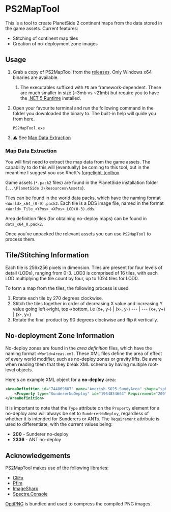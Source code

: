 # PS2MapTool

This is a tool to create PlanetSide 2 continent maps from the data stored in the game assets. Current features:

- Stitching of continent map tiles
- Creation of no-deployment zone images

## Usage

1. Grab a copy of PS2MapTool from the [releases](https://github.com/carlst99/PS2MapTool/releases). Only Windows x64 binaries are available.

    1. The executables suffixed with `FD` are framework-dependent. These are much smaller in size (~3mb vs ~21mb) but require you to have the [.NET 5 Runtime](https://dotnet.microsoft.com/download) installed.

2. Open your favourite terminal and run the following command in the folder you downloaded the binary to. The built-in help will guide you from here.
    ```
    PS2MapTool.exe
    ```

3. :warning: See [Map Data Extraction](#map-data-extraction)

### Map Data Extraction

You will first need to extract the map data from the game assets. The capability to do this will (eventually) be coming to this tool, but in the meantime I suggest you use Rhett's [forgelight-toolbox](https://github.com/RhettVX/forgelight-toolbox).

Game assets (`*.pack2` files) are found in the PlanetSide installation folder (`...\PlanetSide 2\Resources\Assets`).

Tiles can be found in the world data packs, which have the naming format `<World>_x64_(0-9).pack2`. Each tile is a DDS image file, named in the format `<World>_Tile_<YPos>_<XPos>_LOD(0-3).dds`.

Area definition files (for obtaining no-deploy maps) can be found in `data_x64_0.pack2`.

Once you've unpacked the relevant assets you can use `PS2MapTool` to process them.

## Tile/Stitching Information

Each tile is 256x256 pixels in dimension. Tiles are present for four levels of detail (LODs), ranging from 0-3. LOD3 is comprised of 16 tiles, with each LOD multiplying the tile count by four, up to 1024 tiles for LOD0.

To form a map from the tiles, the following process is used

1. Rotate each tile by 270 degrees clockwise.
2. Stitch the tiles together in order of decreasing X value and increasing Y value going left->right, top->bottom, i.e
    (x+, y-) | (x-, y-)
    --- | ---
    (x+, y+) | (x-, y+)
3. Rotate the final product by 90 degrees clockwise and flip it vertically.

## No-deployment Zone Information

No-deploy zones are found in the *area definition* files, which have the naming format `<World>Areas.xml`. These XML files define the area of effect of every world modifier, such as no-deploy zones or gravity lifts. Be aware when reading them that they break XML schema by having multiple root-level objects.

Here's an example XML object for a **no-deploy** area:

```xml
<AreaDefinition id="744869687" name="Amerish.SO25.SundyArea" shape="sphere" x1="-2719.131348" y1="71.812500" z1="-309.012238" radius="100.000000">
    <Property type="SundererNoDeploy" id="1964854664" Requirement="200" FacilityId="222240" DeployableClientReqId="0" />
</AreaDefinition>
```

It is important to note that the `Type` attribute on the `Property` element for a no-deploy area will always be set to `SundererNoDeploy`, regardless of whether it is intended for Sunderers or ANTs. The `Requirement` attribute is used to differentiate, with the current values being:

- **200** - Sunderer no-deploy
- **2336** - ANT no-deploy

## Acknowledgements

PS2MapTool makes use of the following libraries:

- [CliFx](https://github.com/Tyrrrz/CliFx)
- [Pfim](https://github.com/nickbabcock/Pfim)
- [ImageSharp](https://github.com/SixLabors/ImageSharp)
- [Spectre.Console](https://github.com/spectreconsole/spectre.console)

[OptiPNG](http://optipng.sourceforge.net) is bundled and used to compress the compiled PNG images.